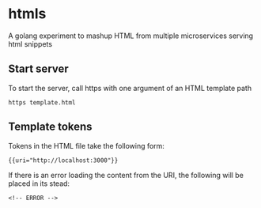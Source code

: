 # htmls
A golang experiment to mashup HTML from multiple microservices serving html snippets

## Start server

To start the server, call https with one argument of an HTML template path

    https template.html

## Template tokens

Tokens in the HTML file take the following form:

    {{uri="http://localhost:3000"}}

If there is an error loading the content from the URI, the following will be placed in its stead:

    <!-- ERROR -->

